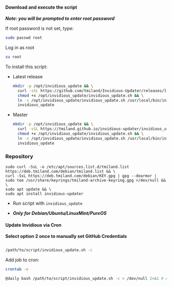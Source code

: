 #### Download and execute the script

***Note: you will be prompted to enter root password***

If root password is not set, type:

```bash
sudo passwd root
```
Log in as root
```bash
su root
```

To install this script:
- Latest release
  ```bash
  mkdir -p /opt/invidious_update && \
    curl -sSL https://github.com/tmiland/Invidious-Updater/releases/latest/download/invidious_update.sh > /opt/invidious_update/invidious_update.sh && \
    chmod +x /opt/invidious_update/invidious_update.sh && \
    ln -s /opt/invidious_update/invidious_update.sh /usr/local/bin/invidious_update && \
    invidious_update
  ```
- Master
  ```bash
  mkdir -p /opt/invidious_update && \
    curl -sSL https://tmiland.github.io/invidious-updater/invidious_update.sh > /opt/invidious_update/invidious_update.sh && \
    chmod +x /opt/invidious_update/invidious_update.sh && \
    ln -s /opt/invidious_update/invidious_update.sh /usr/local/bin/invidious_update && \
    invidious_update
  ```

### Repository

 ```shell
 sudo curl -SsL -o /etc/apt/sources.list.d/tmiland.list https://deb.tmiland.com/debian/tmiland.list && \
 curl -SsL https://deb.tmiland.com/debian/KEY.gpg | gpg --dearmor | sudo tee /usr/share/keyrings/tmiland-archive-keyring.gpg >/dev/null && \
 sudo apt update && \
 sudo apt install invidious-updater
 ```
 
- Run script with ```invidious_update ```
 
- ***Only for Debian/Ubuntu/LinuxMint/PureOS***


 #### Update Invidious via Cron

**Select option 2 once to manually set GitHub Credentials**

```bash

/path/to/script/invidious_update.sh -c

```
Add job to cron:
```bash
crontab -e
```
```bash
@daily bash /path/to/script/invidious_update.sh -c > /dev/null 2>&1 # Automated Invidious Update
```
